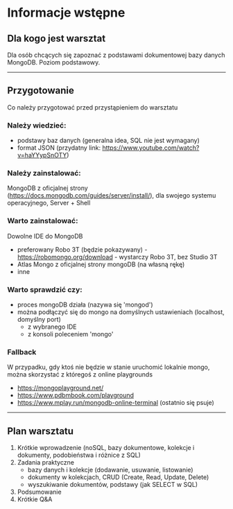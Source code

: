 # Informacje wstępne

## Dla kogo jest warsztat
Dla osób chcących się zapoznać z podstawami dokumentowej bazy danych MongoDB. Poziom podstawowy.

---

## Przygotowanie
Co należy przygotować przed przystąpieniem do warsztatu

### Należy wiedzieć:
* podstawy baz danych (generalna idea, SQL nie jest wymagany)
* format JSON (przydatny link: https://www.youtube.com/watch?v=haYYypSnOTY)

### Należy zainstalować:
MongoDB z oficjalnej strony (https://docs.mongodb.com/guides/server/install/), dla swojego systemu operacyjnego, Server + Shell 

### Warto zainstalować:
Dowolne IDE do MongoDB
* preferowany Robo 3T (będzie pokazywany) - https://robomongo.org/download - wystarczy Robo 3T, bez Studio 3T
* Atlas Mongo z oficjalnej strony mongoDB (na własną rękę)
* inne

### Warto sprawdzić czy:
* proces mongoDB działa (nazywa się 'mongod')
* można podłączyć się do mongo na domyślnych ustawieniach (localhost, domyślny port)
  * z wybranego IDE
  * z konsoli poleceniem 'mongo'

### Fallback
W przypadku, gdy ktoś nie będzie w stanie uruchomić lokalnie mongo, można skorzystać z któregoś z online playgrounds
* https://mongoplayground.net/
* https://www.pdbmbook.com/playground
* https://www.mplay.run/mongodb-online-terminal (ostatnio się psuje)
 
---

## Plan warsztatu
1. Krótkie wprowadzenie (noSQL, bazy dokumentowe, kolekcje i dokumenty, podobieństwa i różnice z SQL)
2. Zadania praktyczne
   * bazy danych i kolekcje (dodawanie, usuwanie, listowanie)
   * dokumenty w kolekcjach, CRUD (Create, Read, Update, Delete)
   * wyszukiwanie dokumentów, podstawy (jak SELECT w SQL) 
3. Podsumowanie   
4. Krótkie Q&A  
